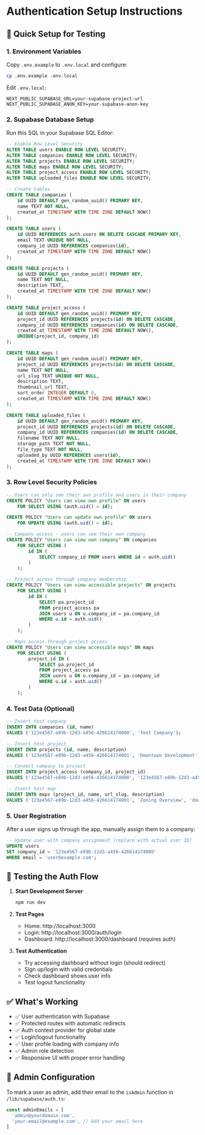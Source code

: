 # Authentication Setup Instructions

## 🚀 Quick Setup for Testing

### 1. Environment Variables

Copy `.env.example` to `.env.local` and configure:

```bash
cp .env.example .env.local
```

Edit `.env.local`:

```env
NEXT_PUBLIC_SUPABASE_URL=your-supabase-project-url
NEXT_PUBLIC_SUPABASE_ANON_KEY=your-supabase-anon-key
```

### 2. Supabase Database Setup

Run this SQL in your Supabase SQL Editor:

```sql
-- Enable Row Level Security
ALTER TABLE users ENABLE ROW LEVEL SECURITY;
ALTER TABLE companies ENABLE ROW LEVEL SECURITY;
ALTER TABLE projects ENABLE ROW LEVEL SECURITY;
ALTER TABLE maps ENABLE ROW LEVEL SECURITY;
ALTER TABLE project_access ENABLE ROW LEVEL SECURITY;
ALTER TABLE uploaded_files ENABLE ROW LEVEL SECURITY;

-- Create tables
CREATE TABLE companies (
    id UUID DEFAULT gen_random_uuid() PRIMARY KEY,
    name TEXT NOT NULL,
    created_at TIMESTAMP WITH TIME ZONE DEFAULT NOW()
);

CREATE TABLE users (
    id UUID REFERENCES auth.users ON DELETE CASCADE PRIMARY KEY,
    email TEXT UNIQUE NOT NULL,
    company_id UUID REFERENCES companies(id),
    created_at TIMESTAMP WITH TIME ZONE DEFAULT NOW()
);

CREATE TABLE projects (
    id UUID DEFAULT gen_random_uuid() PRIMARY KEY,
    name TEXT NOT NULL,
    description TEXT,
    created_at TIMESTAMP WITH TIME ZONE DEFAULT NOW()
);

CREATE TABLE project_access (
    id UUID DEFAULT gen_random_uuid() PRIMARY KEY,
    project_id UUID REFERENCES projects(id) ON DELETE CASCADE,
    company_id UUID REFERENCES companies(id) ON DELETE CASCADE,
    created_at TIMESTAMP WITH TIME ZONE DEFAULT NOW(),
    UNIQUE(project_id, company_id)
);

CREATE TABLE maps (
    id UUID DEFAULT gen_random_uuid() PRIMARY KEY,
    project_id UUID REFERENCES projects(id) ON DELETE CASCADE,
    name TEXT NOT NULL,
    url_slug TEXT UNIQUE NOT NULL,
    description TEXT,
    thumbnail_url TEXT,
    sort_order INTEGER DEFAULT 0,
    created_at TIMESTAMP WITH TIME ZONE DEFAULT NOW()
);

CREATE TABLE uploaded_files (
    id UUID DEFAULT gen_random_uuid() PRIMARY KEY,
    project_id UUID REFERENCES projects(id) ON DELETE CASCADE,
    company_id UUID REFERENCES companies(id) ON DELETE CASCADE,
    filename TEXT NOT NULL,
    storage_path TEXT NOT NULL,
    file_type TEXT NOT NULL,
    uploaded_by UUID REFERENCES users(id),
    created_at TIMESTAMP WITH TIME ZONE DEFAULT NOW()
);
```

### 3. Row Level Security Policies

```sql
-- Users can only see their own profile and users in their company
CREATE POLICY "Users can view own profile" ON users
    FOR SELECT USING (auth.uid() = id);

CREATE POLICY "Users can update own profile" ON users
    FOR UPDATE USING (auth.uid() = id);

-- Company access - users can see their own company
CREATE POLICY "Users can view own company" ON companies
    FOR SELECT USING (
        id IN (
            SELECT company_id FROM users WHERE id = auth.uid()
        )
    );

-- Project access through company membership
CREATE POLICY "Users can view accessible projects" ON projects
    FOR SELECT USING (
        id IN (
            SELECT pa.project_id
            FROM project_access pa
            JOIN users u ON u.company_id = pa.company_id
            WHERE u.id = auth.uid()
        )
    );

-- Maps access through project access
CREATE POLICY "Users can view accessible maps" ON maps
    FOR SELECT USING (
        project_id IN (
            SELECT pa.project_id
            FROM project_access pa
            JOIN users u ON u.company_id = pa.company_id
            WHERE u.id = auth.uid()
        )
    );
```

### 4. Test Data (Optional)

```sql
-- Insert test company
INSERT INTO companies (id, name)
VALUES ('123e4567-e89b-12d3-a456-426614174000', 'Test Company');

-- Insert test project
INSERT INTO projects (id, name, description)
VALUES ('123e4567-e89b-12d3-a456-426614174001', 'Downtown Development', 'Urban planning project for downtown area');

-- Connect company to project
INSERT INTO project_access (company_id, project_id)
VALUES ('123e4567-e89b-12d3-a456-426614174000', '123e4567-e89b-12d3-a456-426614174001');

-- Insert test map
INSERT INTO maps (project_id, name, url_slug, description)
VALUES ('123e4567-e89b-12d3-a456-426614174001', 'Zoning Overview', 'downtown-zoning', 'Current zoning classifications for downtown area');
```

### 5. User Registration

After a user signs up through the app, manually assign them to a company:

```sql
-- Update user with company assignment (replace with actual user ID)
UPDATE users
SET company_id = '123e4567-e89b-12d3-a456-426614174000'
WHERE email = 'user@example.com';
```

## 🧪 Testing the Auth Flow

1. **Start Development Server**

   ```bash
   npm run dev
   ```

2. **Test Pages**
   - Home: http://localhost:3000
   - Login: http://localhost:3000/auth/login
   - Dashboard: http://localhost:3000/dashboard (requires auth)

3. **Test Authentication**
   - Try accessing dashboard without login (should redirect)
   - Sign up/login with valid credentials
   - Check dashboard shows user info
   - Test logout functionality

## ✅ What's Working

- ✅ User authentication with Supabase
- ✅ Protected routes with automatic redirects
- ✅ Auth context provider for global state
- ✅ Login/logout functionality
- ✅ User profile loading with company info
- ✅ Admin role detection
- ✅ Responsive UI with proper error handling

## 🔧 Admin Configuration

To mark a user as admin, add their email to the `isAdmin` function in `/lib/supabase/auth.ts`:

```typescript
const adminEmails = [
  'admin@yourdomain.com',
  'your-email@example.com', // Add your email here
]
```
